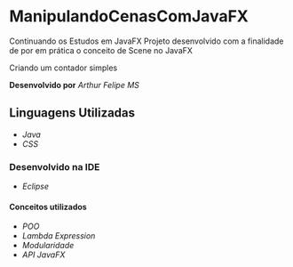 # ManipulandoCenasComJavaFX
Continuando os Estudos em JavaFX
Projeto desenvolvido com a finalidade de por em prática o conceito de Scene no JavaFX

Criando um contador simples

**Desenvolvido por** *Arthur Felipe MS*

## Linguagens Utilizadas
* *Java*
* *CSS*

### Desenvolvido na IDE

* *Eclipse*

#### Conceitos utilizados 

* *POO*
* *Lambda Expression*
* *Modularidade*
* *API JavaFX*
